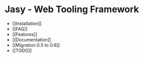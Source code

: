 Jasy - Web Tooling Framework
============================

* [[Installation]]
* [[FAQ]]
* [[Features]]
* [[Documentation]]
* [[Migration 0.5 to 0.6]]
* [[TODO]]

